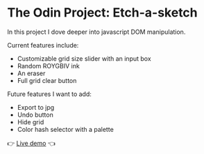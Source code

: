 # The Odin Project: Etch-a-sketch

In this project I dove deeper into javascript DOM manipulation.

Current features include:

* Customizable grid size slider with an input box
* Random ROYGBIV ink
* An eraser
* Full grid clear button

Future features I want to add:

* Export to jpg
* Undo button
* Hide grid
* Color hash selector with a palette

:point_right: [Live demo](https://23tor.github.io/odin-etchasketch) :point_left:
